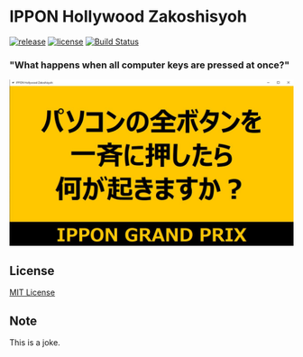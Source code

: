 # IPPON Hollywood Zakoshisyoh
[![release](https://img.shields.io/badge/release-v1.1-blue)](https://github.com/MxShun/ippon-zakoshi/releases)
[![license](https://img.shields.io/github/license/MxShun/ippon-zakoshi)](https://github.com/MxShun/ippon-zakoshi/blob/master/LICENSE)
[![Build Status](https://travis-ci.com/MxShun/ippon-zakoshi.svg?branch=master)](https://travis-ci.com/MxShun/ippon-zakoshi)

### "What happens when all computer keys are pressed at once?"
![theme](https://github.com/MxShun/ippon-zakoshi/blob/master/images/theme.jpg "Theme")

## License
[MIT License](https://github.com/MxShun/pomodoro-it/blob/master/LICENSE)

## Note
This is a joke.
